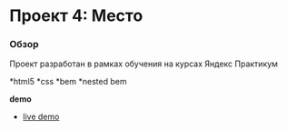 # Проект 4: Место

### Обзор

Проект разработан в рамках обучения на курсах Яндекс Практикум

*html5
*css
*bem
*nested bem

**demo**

- [live demo](https://www.figma.com/file/2cn9N9jSkmxD84oJik7xL7/JavaScript.-Sprint-4?node-id=0%3A1)
